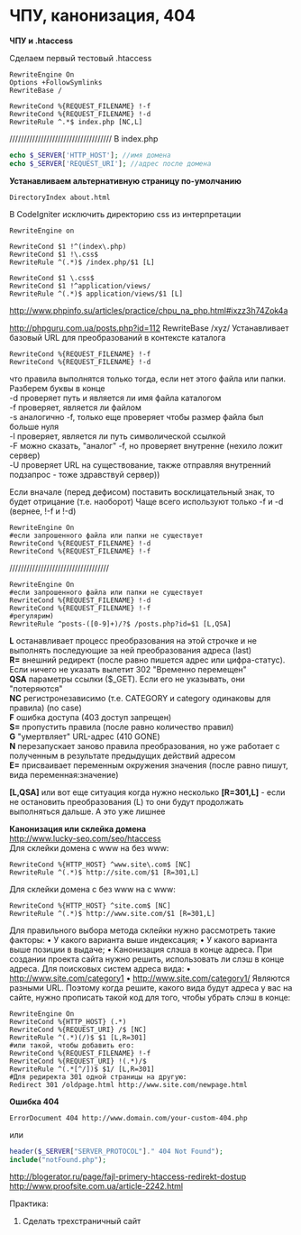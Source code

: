 # ЧПУ, канонизация, 404

**ЧПУ и .htaccess**

Сделаем первый тестовый .htaccess

```apacheconf
RewriteEngine On
Options +FollowSymlinks
RewriteBase /

RewriteCond %{REQUEST_FILENAME} !-f
RewriteCond %{REQUEST_FILENAME} !-d
RewriteRule ^.*$ index.php [NC,L]
```

////////////////////////////////////
В index.php

```php
echo $_SERVER['HTTP_HOST']; //имя домена
echo $_SERVER['REQUEST_URI']; //адрес после домена
```

**Устанавливаем альтернативную страницу по-умолчанию**
```apacheconf
DirectoryIndex about.html
```


В CodeIgniter исключить директорию css из интерпретации

```apacheconf
RewriteEngine on

RewriteCond $1 !^(index\.php)
RewriteCond $1 !\.css$
RewriteRule ^(.*)$ /index.php/$1 [L]

RewriteCond $1 \.css$
RewriteCond $1 !^application/views/
RewriteRule ^(.*)$ application/views/$1 [L]
```

http://www.phpinfo.su/articles/practice/chpu_na_php.html#ixzz3h74Zok4a

http://phpguru.com.ua/posts.php?id=112
RewriteBase /xyz/  Устанавливает базовый URL для преобразований в контексте каталога

```apacheconf
RewriteCond %{REQUEST_FILENAME} !-f
RewriteCond %{REQUEST_FILENAME} !-d
```
что правила выполнятся только тогда, если нет этого файла или папки. Разберем буквы в конце<BR>
-d	проверяет путь и является ли имя файла каталогом<BR>
-f	проверяет, является ли файлом<BR>
-s	аналогично -f, только еще проверяет чтобы размер файла был больше нуля<BR>
-l	проверяет, является ли путь символической ссылкой<BR>
-F	можно сказать, "аналог" -f, но проверяет внутренне (нехило ложит сервер)<BR>
-U	проверяет URL на существование, также отправляя внутренний подзапрос - тоже здравствуй сервер))

Если вначале (перед дефисом) поставить восклицательный знак, то будет отрицание (т.е. наоборот) Чаще всего используют только -f и -d (вернее, !-f и !-d)

```apacheconf
RewriteEngine On
#если запрошенного файла или папки не существует
RewriteCond %{REQUEST_FILENAME} !-d
RewriteCond %{REQUEST_FILENAME} !-f
```

///////////////////////////////////

```apacheconf
RewriteEngine On
#если запрошенного файла или папки не существует
RewriteCond %{REQUEST_FILENAME} !-d
RewriteCond %{REQUEST_FILENAME} !-f
#регулярим)
RewriteRule ^posts-([0-9]+)/?$ /posts.php?id=$1 [L,QSA]
```	

**L**	останавливает процесс преобразования на этой строчке и не выполнять последующие за ней преобразования адреса (last)<BR>
**R=**	внешний редирект (после равно пишется адрес или цифра-статус). Если ничего не указать вылетит 302 "Временно перемещен"<BR>
**QSA**	параметры ссылки ($_GET). Если его не указывать, они "потеряются"<BR>
**NC**	регистронезависимо (т.е. CATEGORY и category одинаковы для правила)  (no case)<BR>
**F**	ошибка доступа (403 доступ запрещен)<BR>
**S=**	пропустить правила (после равно количество правил)<BR>
**G**	"умертвляет" URL-адрес (410 GONE)<BR>
**N**	перезапускает заново правила преобразования, но уже работает с полученным в результате предыдущих действий адресом<BR>
**E=**	присваивает переменным окружения значения (после равно пишут, вида переменная:значение)<BR>

**[L,QSA]** или вот еще ситуация когда нужно несколько
**[R=301,L]** - если не остановить преобразования (L) то они будут продолжать выполняться дальше. А это уже лишнее

**Канонизация или склейка домена**  
http://www.lucky-seo.com/seo/htaccess<BR>
Для склейки домена с www на без www:
```apacheconf
RewriteCond %{HTTP_HOST} ^www.site\.com$ [NC]
RewriteRule ^(.*)$ http://site.com/$1 [R=301,L]
```
Для склейки домена с без www на с www:
```apacheconf
RewriteCond %{HTTP_HOST} ^site.com$ [NC]
RewriteRule ^(.*)$ http://www.site.com/$1 [R=301,L]
```

Для правильного выбора метода склейки нужно рассмотреть такие факторы:
•	У какого варианта выше индексация;
•	У какого варианта выше позиции в выдаче;
•	Канонизация слэша в конце адреса.
При создании проекта сайта нужно решить, использовать ли слэш в конце адреса. Для поисковых систем адреса вида:
•	http://www.site.com/category1
•	http://www.site.com/category1/
Являются разными URL. Поэтому когда решите, какого вида будут адреса у вас на сайте, нужно прописать такой код для того, чтобы убрать слэш в конце:

```apacheconf
RewriteEngine On
RewriteCond %{HTTP_HOST} (.*)
RewriteCond %{REQUEST_URI} /$ [NC]
RewriteRule ^(.*)(/)$ $1 [L,R=301]
#или такой, чтобы добавить его:
RewriteCond %{REQUEST_FILENAME} !-f
RewriteCond %{REQUEST_URI} !(.*)/$
RewriteRule ^(.*[^/])$ $1/ [L,R=301]
#Для редиректа 301 одной страницы на другую:
Redirect 301 /oldpage.html http://www.site.com/newpage.html
```

**Ошибка 404**

```apacheconf
ErrorDocument 404 http://www.domain.com/your-custom-404.php
```

или

```php
header($_SERVER["SERVER_PROTOCOL"]." 404 Not Found");
include("notFound.php");
```

http://blogerator.ru/page/fajl-primery-htaccess-redirekt-dostup
http://www.proofsite.com.ua/article-2242.html

Практика:
1. Сделать трехстраничный сайт
